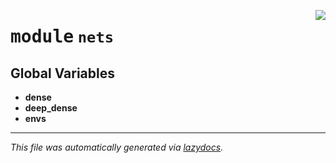 <!-- markdownlint-disable -->

<a href="../nets/__init__.py"><img align="right" style="float:right;" src="https://img.shields.io/badge/-source-cccccc?style=flat-square"></a>

# <kbd>module</kbd> `nets`




**Global Variables**
---------------
- **dense**
- **deep_dense**
- **envs**




---

_This file was automatically generated via [lazydocs](https://github.com/ml-tooling/lazydocs)._
